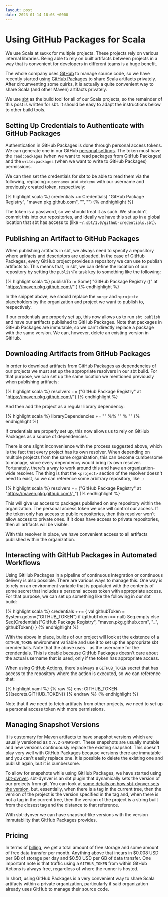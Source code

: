 ```yaml
---
layout: post
date: 2023-01-14 18:03 +0000
---
```


# Using GitHub Packages for Scala

We use Scala at `$WORK` for multiple projects. These projects rely on various
internal libraries. Being able to rely on built artifacts between projects in a
way that is convenient for developers in different teams is a huge benefit.

The whole company uses [GitHub][github] to manage source code, so we have
recently started using [GitHub Packages][github-packages] to share Scala
artifacts privately. After circumventing some quirks, it is actually a quite
convenient way to share Scala (and other Maven) artifacts privately.

We use [sbt][sbt] as the build tool for all of our Scala projects, so the
remainder of this post is written for sbt. It should be easy to adapt the
instructions below to other build tools.

## Setting Up Credentials to Authenticate with GitHub Packages

Authentication in GitHub Packages is done through personal access tokens. We can
generate one in our GitHub [personal settings][generate-token]. The token must
have the `read:packages` (when we want to read packages from GitHub Packages)
and the `write:packages` (when we want to write to GitHub Packages) permissions.

We can then set the credentials for sbt to be able to read them via the
following, replacing `<username>` and `<token>` with our username and previously
created token, respectively:

{% highlight scala %}
credentials += Credentials(
  "GitHub Package Registry",
  "maven.pkg.github.com",
  "<username>",
  "<token>")
{% endhighlight %}

The token is a password, so we should treat it as such. We shouldn't commit this
into our repositories, and ideally we have this set up in a global location that
sbt has access to (like `~/.sbt/1.0/github-credentials.sbt`).

## Publishing an Artifact to GitHub Packages

When publishing artifacts in sbt, we always need to specify a repository where
artifacts and descriptors are uploaded. In the case of GitHub Packages, every
GitHub project provides a repository we can use to publish artifacts to. This
means that, in sbt, we can define the location of our repository by setting the
`publishTo` task key to something like the following:

{% highlight scala %}
publishTo := Some(
  "GitHub Package Registry (<project>)" at
  "https://maven.pkg.github.com/<org>/<project>"
)
{% endhighlight %}

In the snippet above, we should replace the `<org>` and `<project>` placeholders
by the organization and project we want to publish to, respectively.

If our credentials are properly set up, this now allows us to run `sbt publish`
and have our artifacts published to GitHub Packages. Note that packages in
GitHub Packages are immutable, so we can't directly replace a package with the
same version. We can, however, delete an existing version in GitHub.

## Downloading Artifacts from GitHub Packages

In order to download artifacts from GitHub Packages as dependencies of our
projects we must set up the appropriate resolvers in our sbt build. For that
purpose, we can set up the same location we mentioned previously when publishing
artifacts:

{% highlight scala %}
resolvers +=
  ("GitHub Package Registry" at "https://maven.pkg.github.com/<org>/<project>")
{% endhighlight %}

And then add the project as a regular library dependency:

{% highlight scala %}
libraryDependencies += "<org>" %% "<project>" % "<version>"
{% endhighlight %}

If credentials are properly set up, this now allows us to rely on GitHub
Packages as a source of dependencies.

There is one slight inconvenience with the process suggested above, which is the
fact that every project has its own resolver. When depending on multiple
projects from the same organization, this can become cumbersome to manage, since
every dependency would bring its own resolver. Fortunately, there's a way to
work around this and have an organization-wide resolver. The thing is that the
`<project>` section of the resolver doesn't need to exist, so we can reference
some arbitrary repository, like `_`:

{% highlight scala %}
resolvers += ("GitHub Package Registry" at "https://maven.pkg.github.com/<org>/_")
{% endhighlight %}

This will give us access to packages published on any repository within the
organization. The personal access token we use will control our access. If the
token only has access to public repositories, then this resolver won't allow
access to private ones. If it does have access to private repositories, then all
artifacts will be visible.

With this resolver in place, we have convenient access to all artifacts
published within the organization.

## Interacting with GitHub Packages in Automated Workflows

Using GitHub Packages in a pipeline of continuous integration or continuous
delivery is also possible. There are various ways to manage this. One way is to
rely on an environment variable that is populated with the contents of some
secret that includes a personal access token with appropriate access. For that
purpose, we can set up something like the following in our sbt build:

{% highlight scala %}
credentials ++= {
  val githubToken = System.getenv("GITHUB_TOKEN")
  if (githubToken == null) Seq.empty
  else Seq(Credentials("GitHub Package Registry", "maven.pkg.github.com", "_",
                       githubToken))
}
{% endhighlight %}

With the above in place, builds of our project will look at the existence of a
`GITHUB_TOKEN` environment variable and use it to set up the appropriate sbt
crendentials. Note that the above uses `_` as the username for the crendentials.
This is doable because GitHub Packages doesn't care about the actual username
that is used, only if the token has appropriate access.

When using [GitHub Actions][github-actions], there's always a `GITHUB_TOKEN`
secret that has access to the repository where the action is executed, so we can
reference that:

{% highlight yaml %}
{% raw %}
env:
  GITHUB_TOKEN: ${{secrets.GITHUB_TOKEN}}
{% endraw %}
{% endhighlight %}

Note that if we need to fetch artifacts from other projects, we need to set up a
personal access token with more permissions.

## Managing Snapshot Versions

It is customary for Maven artifacts to have snapshot versions which are usually
versioned as `X.Y.Z-SNAPSHOT`. These snapshots are usually mutable and new
versions continuously replace the existing snapshot. This doesn't play very well
with GitHub Packages because versions there are immutable and you can't easily
replace one. It is possible to delete the existing one and publish again, but it
is cumbersome.

To allow for snapshots while using GitHub Packages, we have started using
[sbt-dynver][sbt-dynver]. sbt-dynver is an sbt plugin that dynamically sets the
version of our projects from git. You can look at [some details on how
sbt-dynver sets the version][sbt-dynver-details], but, essentially, when there
is a tag in the current tree, then the version of the project is the version
specified in the tag and, when there is not a tag in the current tree, then the
version of the project is a string built from the closest tag and the distance
to that reference.

With sbt-dynver we can have snapshot-like versions with the version immutability
that GitHub Packages provides.

## Pricing

In terms of [billing][github-packages-billing], we get a total amount of free
storage and some amount of free data transfer per month. Anything above that
incurs in $0.008 USD per GB of storage per day and $0.50 USD per GB of data
transfer. One important note is that traffic using a `GITHUB_TOKEN` from within
GitHub Actions is always free, regardless of where the runner is hosted.

In short, using GitHub Packages is a very convenient way to share Scala
artifacts within a private organization, particularly if said organization
already uses GitHub to manage their source code.

[generate-token]: https://github.com/settings/tokens
[github-actions]: https://github.com/features/actions
[github-packages]: https://github.com/features/packages
[github-packages-billing]: https://docs.github.com/en/billing/managing-billing-for-github-packages/about-billing-for-github-packages
[github]: https://github.com/
[nexus]: https://www.sonatype.com/products/nexus-repository
[sbt-dynver-details]: https://github.com/sbt/sbt-dynver#detail
[sbt-dynver]: https://github.com/sbt/sbt-dynver
[sbt]: https://www.scala-sbt.org/

